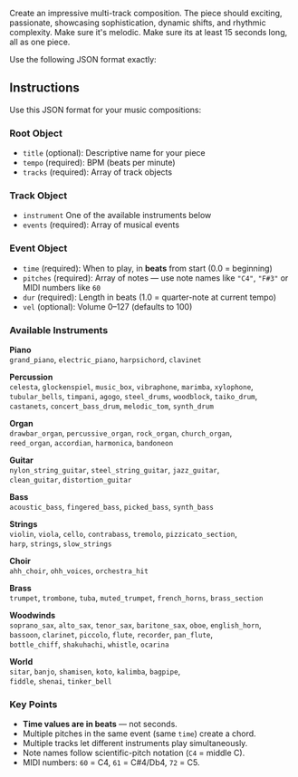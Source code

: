
Create an impressive multi-track composition. The piece should exciting, passionate, showcasing sophistication, dynamic shifts, and rhythmic complexity. Make sure it's melodic. Make sure its at least 15 seconds long, all as one piece.

Use the following JSON format exactly:


## Instructions

Use this JSON format for your music compositions:

### Root Object
- `title` (optional): Descriptive name for your piece  
- `tempo` (required): BPM (beats per minute)  
- `tracks` (required): Array of track objects  

### Track Object
- `instrument` One of the available instruments below
- `events` (required): Array of musical events  

### Event Object
- `time` (required): When to play, in **beats** from start (0.0 = beginning)  
- `pitches` (required): Array of notes — use note names like `"C4"`, `"F#3"` or MIDI numbers like `60`  
- `dur` (required): Length in beats (1.0 = quarter-note at current tempo)  
- `vel` (optional): Volume 0–127 (defaults to 100)  

### Available Instruments
**Piano**  
`grand_piano`, `electric_piano`, `harpsichord`, `clavinet`

**Percussion**  
`celesta`, `glockenspiel`, `music_box`, `vibraphone`, `marimba`, `xylophone`,  
`tubular_bells`, `timpani`, `agogo`, `steel_drums`, `woodblock`, `taiko_drum`,  
`castanets`, `concert_bass_drum`, `melodic_tom`, `synth_drum`

**Organ**  
`drawbar_organ`, `percussive_organ`, `rock_organ`, `church_organ`,  
`reed_organ`, `accordian`, `harmonica`, `bandoneon`

**Guitar**  
`nylon_string_guitar`, `steel_string_guitar`, `jazz_guitar`,  
`clean_guitar`, `distortion_guitar`

**Bass**  
`acoustic_bass`, `fingered_bass`, `picked_bass`, `synth_bass`

**Strings**  
`violin`, `viola`, `cello`, `contrabass`, `tremolo`, `pizzicato_section`,  
`harp`, `strings`, `slow_strings`

**Choir**  
`ahh_choir`, `ohh_voices`, `orchestra_hit`

**Brass**  
`trumpet`, `trombone`, `tuba`, `muted_trumpet`, `french_horns`, `brass_section`

**Woodwinds**  
`soprano_sax`, `alto_sax`, `tenor_sax`, `baritone_sax`, `oboe`, `english_horn`,  
`bassoon`, `clarinet`, `piccolo`, `flute`, `recorder`, `pan_flute`,  
`bottle_chiff`, `shakuhachi`, `whistle`, `ocarina`

**World**  
`sitar`, `banjo`, `shamisen`, `koto`, `kalimba`, `bagpipe`,  
`fiddle`, `shenai`, `tinker_bell`

### Key Points
- **Time values are in beats** — not seconds.  
- Multiple pitches in the same event (same `time`) create a chord.  
- Multiple tracks let different instruments play simultaneously.  
- Note names follow scientific-pitch notation (`C4` = middle C).  
- MIDI numbers: `60` = C4, `61` = C#4/Db4, `72` = C5.